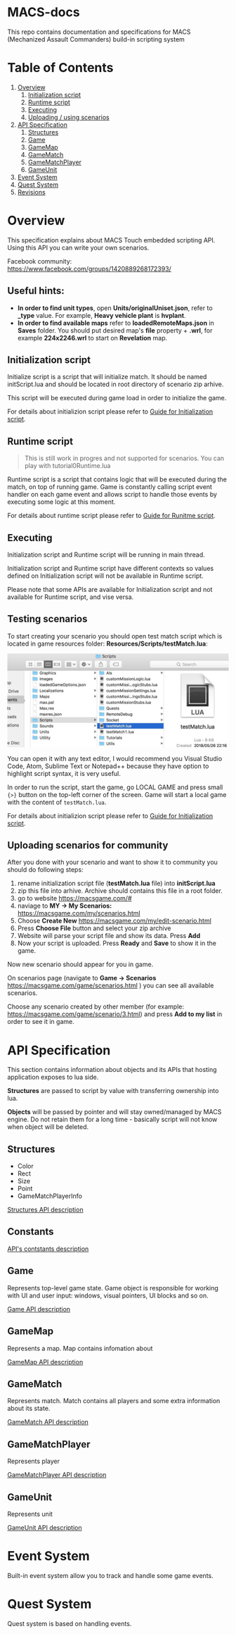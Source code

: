 # MACS-docs
This repo contains documentation and specifications for MACS (Mechanized Assault Commanders) build-in scripting system

# Table of Contents
1. [Overview](#Overview)
    1. [Initialization script](#Initialization-script)
    2. [Runtime script](#Runtime-script)
    3. [Executing](#Executing)
    4. [Uploading / using scenarios](#Uploading-and-using-scenarios)
2. [API Specification](#API-Specification)
    1. [Structures](#Structures)
    2. [Game](#Game)
    3. [GameMap](#GameMap)
    4. [GameMatch](#GameMatch)
    5. [GameMatchPlayer](#GameMatchPlayer)
    6. [GameUnit](#GameUnit)
3. [Event System](#Event-System)
4. [Quest System](#Quest-System)
5. [Revisions](#Revisions)

# Overview
This specification explains about MACS Touch embedded scripting API. Using this API you can write your own scenarios.

Facebook community:
https://www.facebook.com/groups/1420889268172393/

## Useful hints:
- **In order to find unit types**, open **Units/originalUniset.json**, refer to **_type** value. For example, **Heavy vehicle plant** is **hvplant**.
- **In order to find available maps** refer to **loadedRemoteMaps.json** in **Saves** folder. You should put desired map's **file** property + **.wrl**, for example **224x2246.wrl** to start on **Revelation** map.

## Initialization script
Initialize script is a script that will initialize match. It should be named initScript.lua and should be located in root directory of scenario zip arhive. 

This script will be executed during game load in order to initialize the game. 

For details about initializion script please refer to [Guide for Initialization script](API/GudeForInitializationScript.md).

## Runtime script
> This is still work in progres and not supported for scenarios. You can play with tutorial0Runtime.lua

Runtime script is a script that contains logic that will be executed during the match, on top of running game. Game is constantly calling script event handler on each game event and allows script to handle those events by executing some logic at this moment.

For details about runtime script please refer to [Guide for Runitme script](API/GudeForRuntimeScript.md).

## Executing
Initialization script and Runtime script will be running in main thread.

Initialization script and Runtime script have different contexts so values defined on Initialization script will not be available in Runtime script.

Please note that some APIs are available for Initialization script and not available for Runtime script, and vise versa.

## Testing scenarios

To start creating your scenario you should open test match script which is located in game resources folder: **Resources/Scripts/testMatch.lua**:

 ![](Images/initScript1.jpg) 

You can open it with any text editor, I would recommend you Visual Studio Code, Atom, Sublime Text or Notepad++ because they have option to highlight script syntax, it is very useful.

In order to run the script, start the game, go LOCAL GAME and press small `{>}` button on the top-left corner of the screen. Game will start a local game with the content of `testMatch.lua`.

For details about initializion script please refer to [Guide for Initialization script](API/GudeForInitializationScript.md).

## Uploading scenarios for community
After you done with your scenario and want to show it to community you should do following steps:

1. rename initialization script file (**testMatch.lua** file) into **initScript.lua**
2. zip this file into arhive. Archive should contains this file in a root folder.
3. go to website https://macsgame.com/#
4. naviage to **MY -> My Scenarios:** https://macsgame.com/my/scenarios.html
5. Choose **Create New** https://macsgame.com/my/edit-scenario.html
6. Press **Choose File** button and select your zip archive
7. Website will parse your script file and show its data. Press **Add**
8. Now your script is uploaded. Press **Ready** and **Save** to show it in the game.

Now new scenario should appear for you in game.

On scenarios page (navigate to **Game -> Scenarios** https://macsgame.com/game/scenarios.html ) you can see all available scenarios. 

Choose any scenario created by other member (for example: https://macsgame.com/game/scenario/3.html) and press **Add to my list**  in order to see it in game.

# API Specification
This section contains information about objects and its APIs that hosting application exposes to lua side. 

**Structures** are passed to script by value with transferring ownership into lua.

**Objects** will be passed by pointer and will stay owned/managed by MACS engine. Do not retain them for a long time - basically script will not know when object will be deleted.

## Structures
- Color
- Rect
- Size
- Point
- GameMatchPlayerInfo

[Structures API description](API/Structures.md)

## Constants

[API's contstants description](API/Constants.md)

## Game
Represents top-level game state. Game object is responsible for working with UI and user input: windows, visual pointers, UI blocks and so on.

[Game API description](API/Game.md)

## GameMap
Represents a map. Map contains infomation about

[GameMap API description](API/GameMap.md)

## GameMatch
Represents match. Match contains all players and some extra information about its state.

[GameMatch API description](API/GameMatch.md)

## GameMatchPlayer
Represents player

[GameMatchPlayer API description](API/GameMatchPlayer.md)

## GameUnit
Represents unit

[GameUnit API description](API/GameUnit.md)

# Event System
Built-in event system allow you to track and handle some game events.

# Quest System
Quest system is based on handling events.
